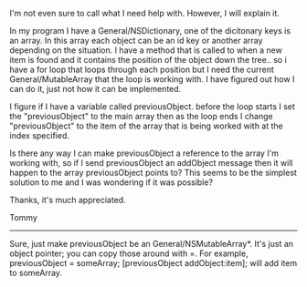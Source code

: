 I'm not even sure to call what I need help with. However, I will explain it. 

In my program I have a General/NSDictionary, one of the dicitonary keys is an array. In this array each object can be an id key or another array depending on the situation. I have a method that is called to when a new item is found and it contains the position of the object down the tree.. so i have a for loop that loops through each position but I need the current General/MutableArray that the loop is working with. I have figured out how I can do it, just not how it can be implemented. 

I figure if I have a variable called previousObject. before the loop starts I set the "previousObject" to the main array then as the loop ends I change "previousObject" to the item of the array that is being worked with at the index specified.

Is there any way I can make previousObject a reference to the array I'm working with, so if I send previousObject an addObject message then it will happen to the array previousObject points to? This seems to be the simplest solution to me and I was wondering if it was possible?

Thanks, it's much appreciated.

Tommy

----

Sure, just make previousObject be an General/NSMutableArray*. It's just an object pointer; you can copy those around with =. For example,     previousObject = someArray; [previousObject addObject:item]; will add     item to     someArray.